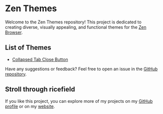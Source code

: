# Zen Themes

Welcome to the Zen Themes repository! This project is dedicated to creating diverse, visually appealing, and functional themes for the [Zen Browser](https://github.com/zen-browser/desktop).

## List of Themes

- [Collapsed Tab Close Button](https://github.com/burnt0rice/zen-themes/tree/main/collapsed-tab-close-button)


Have any suggestions or feedback? Feel free to open an issue in the [GitHub repository](https://github.com/burnt0rice/zen-themes/issues).

## Stroll through ricefield

If you like this project, you can explore more of my projects on my [GitHub profile](https://github.com/burnt0rice) or on my [website](https://ricefield.ch).
